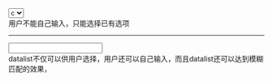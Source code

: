 <select>
    <option value="a">a</option>
    <option value="b">b</option>
    <option value="c"selected>c</option>
</select>
<br />
用户不能自己输入，只能选择已有选项

---
<input list="browsers"> 
<datalist id="browsers"> 
  <option value="Internet Explorer"> 
  <option value="Firefox"> 
  <option value="Chrome"> 
  <option value="Opera"> 
  <option value="Safari"> 
</datalist>
<br />
datalist不仅可以供用户选择，用户还可以自己输入，而且datalist还可以达到模糊匹配的效果，


